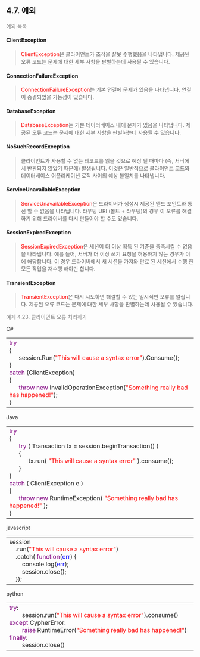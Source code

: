 ## 4.7. 예외
<font color="gray">예외 목록</font>

#### ClientException
><font color="red">ClientException</font>은 클라이언트가 조작을 잘못 수행했음을 나타냅니다. 제공된 오류 코드는 문제에 대한 세부 사항을 판별하는데 사용될 수 있습니다.

#### ConnectionFailureException
><font color="red">ConnectionFailureException</font>는 기본 연결에 문제가 있음을 나타냅니다. 연결이 종결되었을 가능성이 있습니다.

#### DatabaseException
><font color="red">DatabaseException</font>는 기본 데이터베이스 내에 문제가 있음을 나타냅니다. 제공된 오류 코드는 문제에 대한 세부 사항을 판별하는데 사용될 수 있습니다.

#### NoSuchRecordException
>클라이언트가 사용할 수 없는 레코드를 읽을 것으로 예상 될 때마다 (즉, 서버에서 반환되지 않았기 때문에) 발생됩니다. 이것은 일반적으로 클라이언트 코드와 데이터베이스 어플리케이션 로직 사이의 예상 불일치를 나타냅니다.

#### ServiceUnavailableException
><font color="red">ServiceUnavailableException</font>은 드라이버가 생성시 제공된 엔드 포인트와 통신 할 수 없음을 나타냅니다. 라우팅 URI (볼트 + 라우팅)의 경우 이 오류를 해결하기 위해 드라이버를 다시 만들어야 할 수도 있습니다.

#### SessionExpiredException

><font color="red">SessionExpiredException</font>은 세션이 더 이상 획득 된 기준을 충족시킬 수 없음을 나타냅니다. 예를 들어, 서버가 더 이상 쓰기 요청을 허용하지 않는 경우가 이에 해당합니다. 이 경우 드라이버에서 새 세션을 가져와 만료 된 세션에서 수행 한 모든 작업을 재수행 해야만 합니다.

#### TransientException
><font color="red">TransientException</font>은 다시 시도하면 해결할 수 있는 일시적인 오류를 알립니다. 제공된 오류 코드는 문제에 대한 세부 사항을 판별하는데 사용될 수 있습니다.

<font color="gray">예제 4.23. 클라이언트 오류 처리하기</font>

C#
<table><tr><td width="1200">
<font color="purple">try</font>
<br>{
<br>&nbsp;&nbsp;&nbsp;&nbsp;&nbsp;&nbsp;session.Run(<font color="red">"This will cause a syntax error"</font>).Consume();
<br>}
<br><font color="purple">catch</font> (ClientException)
<br>{
<br>&nbsp;&nbsp;&nbsp;&nbsp;&nbsp;&nbsp;<font color="purple">throw new</font> InvalidOperationException(<font color="red">"Something really bad has happened!"</font>);
<br>}
</td></tr></table>

Java
<table><tr><td width="1200">
<font color="purple">try</font>
<br>{
<br>&nbsp;&nbsp;&nbsp;&nbsp;&nbsp;&nbsp;<font color="purple">try</font> ( Transaction tx = session.beginTransaction() )
<br>&nbsp;&nbsp;&nbsp;&nbsp;&nbsp;&nbsp;{
<br>&nbsp;&nbsp;&nbsp;&nbsp;&nbsp;&nbsp;&nbsp;&nbsp;&nbsp;&nbsp;&nbsp;&nbsp;tx.run( <font color="red">"This will cause a syntax error"</font> ).consume();
<br>&nbsp;&nbsp;&nbsp;&nbsp;&nbsp;&nbsp;}
<br>}
<br><font color="purple">catch</font> ( ClientException e )
<br>{
<br>&nbsp;&nbsp;&nbsp;&nbsp;&nbsp;&nbsp;<font color="purple">throw new</font> RuntimeException( <font color="red">"Something really bad has happened!"</font> );
<br>}
</td></tr></table>

javascript
<table><tr><td width="1200">
session
<br>&nbsp;&nbsp;&nbsp;&nbsp;.run(<font color="red">"This will cause a syntax error"</font>)
<br>&nbsp;&nbsp;&nbsp;&nbsp;.catch( <font color="purple">function</font>(<font color="blue">err</font>) {
<br>&nbsp;&nbsp;&nbsp;&nbsp;&nbsp;&nbsp;&nbsp;&nbsp;console.log(<font color="blue">err</font>);
<br>&nbsp;&nbsp;&nbsp;&nbsp;&nbsp;&nbsp;&nbsp;&nbsp;session.close();
<br>&nbsp;&nbsp;&nbsp;&nbsp;});
</td></tr></table>

python
<table><tr><td width="1200">
<font color="purple">try</font>:
<br>&nbsp;&nbsp;&nbsp;&nbsp;&nbsp;&nbsp;&nbsp;&nbsp;session.run(<font color="red">"This will cause a syntax error"</font>).consume()
<br><font color="purple">except</font> CypherError:
<br>&nbsp;&nbsp;&nbsp;&nbsp;&nbsp;&nbsp;&nbsp;&nbsp;<font color="purple">raise</font> RuntimeError(<font color="red">"Something really bad has happened!"</font>)
<br><font color="purple">finally</font>:
<br>&nbsp;&nbsp;&nbsp;&nbsp;&nbsp;&nbsp;&nbsp;&nbsp;session.close()
</td></tr></table>
